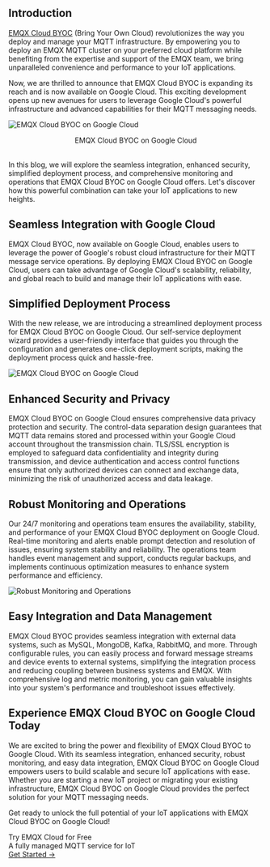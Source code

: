 ## Introduction

[EMQX Cloud BYOC](https://www.emqx.com/en/cloud/byoc) (Bring Your Own Cloud) revolutionizes the way you deploy and manage your MQTT  infrastructure. By empowering you to deploy an EMQX MQTT cluster on your preferred cloud platform while benefiting from the expertise and support of the EMQX team, we bring unparalleled convenience and performance to your IoT applications.

Now, we are thrilled to announce that EMQX Cloud BYOC is expanding its reach and is now available on Google Cloud. This exciting development opens up new avenues for users to leverage Google Cloud's powerful infrastructure and advanced capabilities for their MQTT messaging needs.

![EMQX Cloud BYOC on Google Cloud](https://assets.emqx.com/images/465b3d79997398d5c601c2983a975ef7.png)

<center>EMQX Cloud BYOC on Google Cloud</center>

<br>

In this blog, we will explore the seamless integration, enhanced security, simplified deployment process, and comprehensive monitoring and operations that EMQX Cloud BYOC on Google Cloud offers. Let's discover how this powerful combination can take your IoT applications to new heights.

## Seamless Integration with Google Cloud

EMQX Cloud BYOC, now available on Google Cloud, enables users to leverage the power of Google's robust cloud infrastructure for their MQTT message service operations. By deploying EMQX Cloud BYOC on Google Cloud, users can take advantage of Google Cloud's scalability, reliability, and global reach to build and manage their IoT applications with ease.

## Simplified Deployment Process

With the new release, we are introducing a streamlined deployment process for EMQX Cloud BYOC on Google Cloud. Our self-service deployment wizard provides a user-friendly interface that guides you through the configuration and generates one-click deployment scripts, making the deployment process quick and hassle-free.

![EMQX Cloud BYOC on Google Cloud](https://assets.emqx.com/images/0e94b0dd78f7c3f95d5c42079a1499b8.png)

## Enhanced Security and Privacy

EMQX Cloud BYOC on Google Cloud ensures comprehensive data privacy protection and security. The control-data separation design guarantees that MQTT data remains stored and processed within your Google Cloud account throughout the transmission chain. TLS/SSL encryption is employed to safeguard data confidentiality and integrity during transmission, and device authentication and access control functions ensure that only authorized devices can connect and exchange data, minimizing the risk of unauthorized access and data leakage.

## Robust Monitoring and Operations

Our 24/7 monitoring and operations team ensures the availability, stability, and performance of your EMQX Cloud BYOC deployment on Google Cloud. Real-time monitoring and alerts enable prompt detection and resolution of issues, ensuring system stability and reliability. The operations team handles event management and support, conducts regular backups, and implements continuous optimization measures to enhance system performance and efficiency.

![Robust Monitoring and Operations](https://assets.emqx.com/images/3d89ee52a6523d5e92378c4c9846aa11.png)

## Easy Integration and Data Management

EMQX Cloud BYOC provides seamless integration with external data systems, such as MySQL, MongoDB, Kafka, RabbitMQ, and more. Through configurable rules, you can easily process and forward message streams and device events to external systems, simplifying the integration process and reducing coupling between business systems and EMQX. With comprehensive log and metric monitoring, you can gain valuable insights into your system's performance and troubleshoot issues effectively.

## Experience EMQX Cloud BYOC on Google Cloud Today

We are excited to bring the power and flexibility of EMQX Cloud BYOC to Google Cloud. With its seamless integration, enhanced security, robust monitoring, and easy data integration, EMQX Cloud BYOC on Google Cloud empowers users to build scalable and secure IoT applications with ease. Whether you are starting a new IoT project or migrating your existing infrastructure, EMQX Cloud BYOC on Google Cloud provides the perfect solution for your MQTT messaging needs. 

Get ready to unlock the full potential of your IoT applications with EMQX Cloud BYOC on Google Cloud!



<section class="promotion">
    <div>
        Try EMQX Cloud for Free
        <div class="is-size-14 is-text-normal has-text-weight-normal">A fully managed MQTT service for IoT</div>
    </div>
    <a href="https://accounts.emqx.com/signup?continue=https://cloud-intl.emqx.com/console/deployments/0?oper=new" class="button is-gradient px-5">Get Started →</a>
</section>
